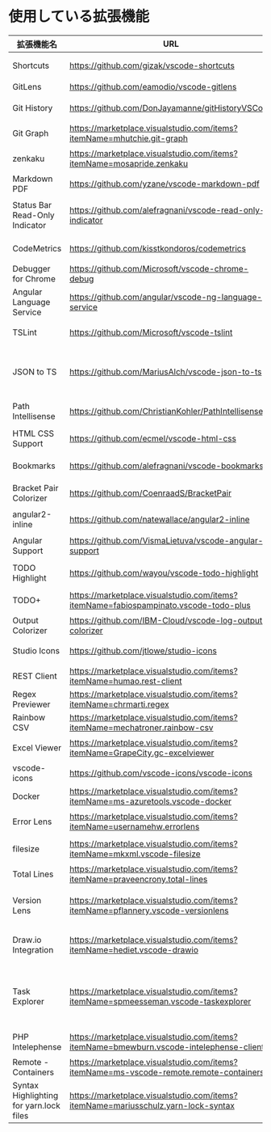 # 使用している拡張機能  

| 拡張機能名 | URL | 概要 |
----|----|---- 
| Shortcuts | https://github.com/gizak/vscode-shortcuts | ステータスバーにショートカットボタン追加 |
| GitLens | https://github.com/eamodio/vscode-gitlens | CodeLensのGit版 |
| Git History | https://github.com/DonJayamanne/gitHistoryVSCode | Gitのコミット履歴が一覧で見える |
| Git Graph | https://marketplace.visualstudio.com/items?itemName=mhutchie.git-graph | Gitグラフ表示 |  
| zenkaku | https://marketplace.visualstudio.com/items?itemName=mosapride.zenkaku | 邪悪な全角スペースを強調表示してくれる |
| Markdown PDF | https://github.com/yzane/vscode-markdown-pdf  | マークダウンをPDF化 |
| Status Bar Read-Only Indicator | https://github.com/alefragnani/vscode-read-only-indicator | ファイルが読み取り専用かどうかをステータスバーに表示 |
| CodeMetrics | https://github.com/kisstkondoros/codemetrics | コードの複雑度を見える化 |
| Debugger for Chrome | https://github.com/Microsoft/vscode-chrome-debug | Chromeデバッガと連携 |
| Angular Language Service | https://github.com/angular/vscode-ng-language-service | Angular開発サポート |
| TSLint | https://github.com/Microsoft/vscode-tslint | TSLintの警告をエディタ上でチェック |
| JSON to TS | https://github.com/MariusAlch/vscode-json-to-ts | JSON形式のデータをTypeScriptのインターフェースに変換します。 |
| Path Intellisense | https://github.com/ChristianKohler/PathIntellisense | ファイルパスの入力補間 |
| HTML CSS Support | https://github.com/ecmel/vscode-html-css | スタイルシートの入力補間等 |
| Bookmarks | https://github.com/alefragnani/vscode-bookmarks | ブックマークを追加・ジャンプできる |
| Bracket Pair Colorizer | https://github.com/CoenraadS/BracketPair | 括弧の色をネスト単位で変える |
| angular2-inline | https://github.com/natewallace/angular2-inline | @Component.template内のHTMLをハイライト |
| Angular Support | https://github.com/VismaLietuva/vscode-angular-support | templateUrl、styleUrls から定義に飛べる。 |
| TODO Highlight | https://github.com/wayou/vscode-todo-highlight | コメントの「TODO」が強調表示される。 |
| TODO+ | https://marketplace.visualstudio.com/items?itemName=fabiospampinato.vscode-todo-plus | TODOのサイドバーが表示 |
| Output Colorizer | https://github.com/IBM-Cloud/vscode-log-output-colorizer | OUTPUTに色がつく。 |
| Studio Icons | https://github.com/jtlowe/studio-icons | Visual Studio 風アイコン |
| REST Client | https://marketplace.visualstudio.com/items?itemName=humao.rest-client | REST通信 |
| Regex Previewer | https://marketplace.visualstudio.com/items?itemName=chrmarti.regex | 正規表現デバッグ用 |
| Rainbow CSV | https://marketplace.visualstudio.com/items?itemName=mechatroner.rainbow-csv | CSVハイライト |
| Excel Viewer | https://marketplace.visualstudio.com/items?itemName=GrapeCity.gc-excelviewer | Excel or CSV ファイルをハイライト表示 |
| vscode-icons | https://github.com/vscode-icons/vscode-icons  | アイコンセット |
| Docker | https://marketplace.visualstudio.com/items?itemName=ms-azuretools.vscode-docker | Docker関連便利ツール |
| Error Lens | https://marketplace.visualstudio.com/items?itemName=usernamehw.errorlens | 警告・エラーをエディタ上にアイコン表示 |
| filesize | https://marketplace.visualstudio.com/items?itemName=mkxml.vscode-filesize  | ステータスバーにファイルサイズ表示 |
| Total Lines | https://marketplace.visualstudio.com/items?itemName=praveencrony.total-lines | ファイル行数表示 |
| Version Lens | https://marketplace.visualstudio.com/items?itemName=pflannery.vscode-versionlens  | package.jsonに各パッケージの最新バージョンを表示 |
| Draw.io Integration | https://marketplace.visualstudio.com/items?itemName=hediet.vscode-drawio | Draw.io の機能が使えます。フローチャートや構成図作成など |
| Task Explorer | https://marketplace.visualstudio.com/items?itemName=spmeesseman.vscode-taskexplorer | VSCodeで登録したタスクを一覧表示・実行・中断できます。NPMスクリプト以外でも対応可能です。 |
| PHP Intelephense | https://marketplace.visualstudio.com/items?itemName=bmewburn.vscode-intelephense-client |PHP用のインテリセンス拡張 |
| Remote - Containers | https://marketplace.visualstudio.com/items?itemName=ms-vscode-remote.remote-containers | Docker上で開発 |
| Syntax Highlighting for yarn.lock files | https://marketplace.visualstudio.com/items?itemName=mariusschulz.yarn-lock-syntax | yarn.lock をハイライト表示|

  
